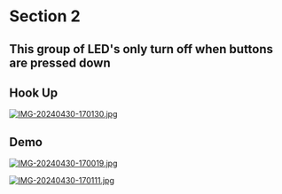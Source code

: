 # Section 2

## This group of LED's only turn off when buttons are pressed down

## Hook Up
[![IMG-20240430-170130.jpg](https://i.postimg.cc/c4wwP73F/IMG-20240430-170130.jpg)](https://postimg.cc/PPfCww2D)

## Demo
[![IMG-20240430-170019.jpg](https://i.postimg.cc/t4bWb1tp/IMG-20240430-170019.jpg)](https://postimg.cc/w7W7cjGG)

[![IMG-20240430-170111.jpg](https://i.postimg.cc/VkFMkYDM/IMG-20240430-170111.jpg)](https://postimg.cc/w173WdKT)